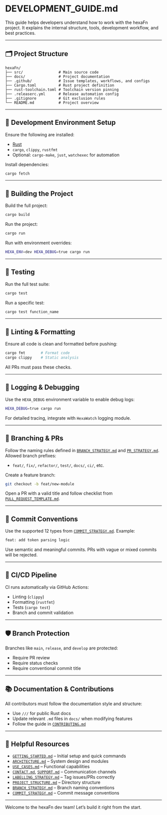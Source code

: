 <!--
SPDX-FileCopyrightText: 2025 Husamettin ARABACI
SPDX-License-Identifier: MIT
-->

# DEVELOPMENT_GUIDE.md

This guide helps developers understand how to work with the hexaFn project. It explains the internal structure, tools, development workflow, and best practices.

---

## 🗂️ Project Structure

```
hexaFn/
├── src/                # Main source code
├── docs/               # Project documentation
├── .github/            # Issue templates, workflows, and configs
├── Cargo.toml          # Rust project definition
├── rust-toolchain.toml # Toolchain version pinning
├── .releaserc.yml      # Release automation config
├── .gitignore          # Git exclusion rules
└── README.md           # Project overview
```

---

## 🔧 Development Environment Setup

Ensure the following are installed:

- [Rust](https://www.rust-lang.org/tools/install)
- `cargo`, `clippy`, `rustfmt`
- Optional: `cargo-make`, `just`, `watchexec` for automation

Install dependencies:

```bash
cargo fetch
```

---

## 🚀 Building the Project

Build the full project:

```bash
cargo build
```

Run the project:

```bash
cargo run
```

Run with environment overrides:

```bash
HEXA_ENV=dev HEXA_DEBUG=true cargo run
```

---

## 🧪 Testing

Run the full test suite:

```bash
cargo test
```

Run a specific test:

```bash
cargo test function_name
```

---

## 🧼 Linting & Formatting

Ensure all code is clean and formatted before pushing:

```bash
cargo fmt       # Format code
cargo clippy    # Static analysis
```

All PRs must pass these checks.

---

## 🌲 Logging & Debugging

Use the `HEXA_DEBUG` environment variable to enable debug logs:

```bash
HEXA_DEBUG=true cargo run
```

For detailed tracing, integrate with `HexaWatch` logging module.

---

## 🔀 Branching & PRs

Follow the naming rules defined in [`BRANCH_STRATEGY.md`](BRANCH_STRATEGY.md) and [`PR_STRATEGY.md`](PR_STRATEGY.md). Allowed branch prefixes:

- `feat/`, `fix/`, `refactor/`, `test/`, `docs/`, `ci/`, etc.

Create a feature branch:

```bash
git checkout -b feat/new-module
```

Open a PR with a valid title and follow checklist from [`PULL_REQUEST_TEMPLATE.md`](../.github/PULL_REQUEST_TEMPLATE.md).

---

## 🧱 Commit Conventions

Use the supported 12 types from [`COMMIT_STRATEGY.md`](COMMIT_STRATEGY.md). Example:

```bash
feat: add token parsing logic
```

Use semantic and meaningful commits. PRs with vague or mixed commits will be rejected.

---

## 🧪 CI/CD Pipeline

CI runs automatically via GitHub Actions:

- Linting (`clippy`)
- Formatting (`rustfmt`)
- Tests (`cargo test`)
- Branch and commit validation

---

## 🛡️ Branch Protection

Branches like `main`, `release`, and `develop` are protected:

- Require PR review
- Require status checks
- Require conventional commit title

---

## 📚 Documentation & Contributions

All contributors must follow the documentation style and structure:

- Use `///` for public Rust docs
- Update relevant `.md` files in `docs/` when modifying features
- Follow the guide in [`CONTRIBUTING.md`](CONTRIBUTING.md)

---

## 🧠 Helpful Resources

- [`GETTING_STARTED.md`](GETTING_STARTED.md) – Initial setup and quick commands
- [`ARCHITECTURE.md`](ARCHITECTURE.md) – System design and modules
- [`USE_CASES.md`](USE_CASES.md) – Functional capabilities
- [`CONTACT.md`](CONTACT.md), [`SUPPORT.md`](SUPPORT.md) – Communication channels
- [`LABELLING_STRATEGY.md`](LABELLING_STRATEGY.md) – Tag issues/PRs correctly
- [`PROJECT_STRUCTURE.md`](PROJECT_STRUCTURE.md) – Directory structure
- [`BRANCH_STRATEGY.md`](BRANCH_STRATEGY.md) – Branch naming conventions
- [`COMMIT_STRATEGY.md`](COMMIT_STRATEGY.md) – Commit message conventions

---

Welcome to the hexaFn dev team! Let’s build it right from the start.